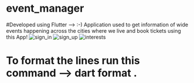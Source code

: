 # event_manager
#Developed using Flutter --> :-)
Application used to get information of wide events happening across the cities where we live and book tickets using this App!
![sign_in](https://github.com/user-attachments/assets/47b99470-3685-4d2a-9438-ce7b425605b9)
![sign_up](https://github.com/user-attachments/assets/142d5527-f55c-4754-87e4-520f94077fd2)
![interests](https://github.com/user-attachments/assets/4f56b8d2-e52f-4104-a2d3-55ee2d9edbe0)

# To format the lines run this command --> dart format .

